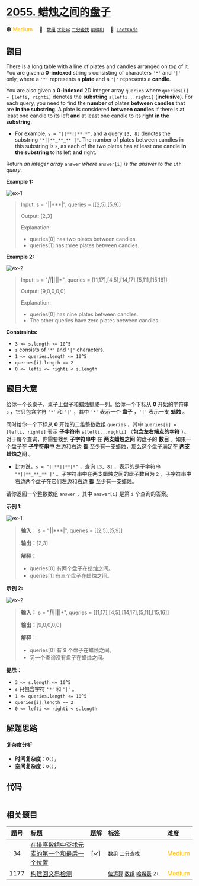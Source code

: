 # [2055. 蜡烛之间的盘子](https://leetcode.com/problems/plates-between-candles)

🟠 <font color=#ffb800>Medium</font>&emsp; 🔖&ensp; [`数组`](/leetcode/outline/tag/array.md) [`字符串`](/leetcode/outline/tag/string.md) [`二分查找`](/leetcode/outline/tag/binary-search.md) [`前缀和`](/leetcode/outline/tag/prefix-sum.md)&emsp; 🔗&ensp;[`LeetCode`](https://leetcode.com/problems/plates-between-candles)


## 题目

There is a long table with a line of plates and candles arranged on top of it.
You are given a **0-indexed** string `s` consisting of characters `'*'` and
`'|'` only, where a `'*'` represents a **plate** and a `'|'` represents a
**candle**.

You are also given a **0-indexed** 2D integer array `queries` where
`queries[i] = [lefti, righti]` denotes the **substring** `s[lefti...righti]`
(**inclusive**). For each query, you need to find the **number** of plates
**between candles** that are **in the substring**. A plate is considered
**between candles** if there is at least one candle to its left **and** at
least one candle to its right **in the substring**.

  * For example, `s = "||**||**|*"`, and a query `[3, 8]` denotes the substring `"*||**_**_** |"`. The number of plates between candles in this substring is `2`, as each of the two plates has at least one candle **in the substring** to its left **and** right.

Return _an integer array_ `answer` _where_ `answer[i]` _is the answer to the_
`ith` _query_.



**Example 1:**

![ex-1](https://assets.leetcode.com/uploads/2021/10/04/ex-1.png)

> Input: s = "**|**|***|", queries = [[2,5],[5,9]]
> 
> Output: [2,3]
> 
> Explanation:
> - queries[0] has two plates between candles.
> - queries[1] has three plates between candles.

**Example 2:**

![ex-2](https://assets.leetcode.com/uploads/2021/10/04/ex-2.png)

> Input: s = "***|**|*****|**||**|*", queries = [[1,17],[4,5],[14,17],[5,11],[15,16]]
> 
> Output: [9,0,0,0,0]
> 
> Explanation:
> - queries[0] has nine plates between candles.
> - The other queries have zero plates between candles.

**Constraints:**

  * `3 <= s.length <= 10^5`
  * `s` consists of `'*'` and `'|'` characters.
  * `1 <= queries.length <= 10^5`
  * `queries[i].length == 2`
  * `0 <= lefti <= righti < s.length`


## 题目大意

给你一个长桌子，桌子上盘子和蜡烛排成一列。给你一个下标从 **0**  开始的字符串 `s` ，它只包含字符 `'*'` 和 `'|'` ，其中 `'*'`
表示一个 **盘子**  ，`'|'` 表示一支 **蜡烛**  。

同时给你一个下标从 **0**  开始的二维整数数组 `queries` ，其中 `queries[i] = [lefti, righti]` 表示
**子字符串**  `s[lefti...righti]` （**包含左右端点的字符** ）。对于每个查询，你需要找到 **子字符串中**  在
**两支蜡烛之间**  的盘子的 **数目**  。如果一个盘子在 **子字符串中**  左边和右边 **都**  至少有一支蜡烛，那么这个盘子满足在
**两支蜡烛之间**  。

  * 比方说，`s = "||**||**|*"` ，查询 `[3, 8]` ，表示的是子字符串 `"*||**_**_** |"` 。子字符串中在两支蜡烛之间的盘子数目为 `2` ，子字符串中右边两个盘子在它们左边和右边 **都** 至少有一支蜡烛。

请你返回一个整数数组 `answer` ，其中 `answer[i]` 是第 `i` 个查询的答案。



**示例 1:**

![ex-1](https://assets.leetcode.com/uploads/2021/10/04/ex-1.png)

> 
> 
> 
> 
> 
> **输入：** s = "**|**|***|", queries = [[2,5],[5,9]]
> 
> **输出：**[2,3]
> 
> **解释：**
> - queries[0] 有两个盘子在蜡烛之间。
> - queries[1] 有三个盘子在蜡烛之间。
> 
> 

**示例 2:**

![ex-2](https://assets.leetcode.com/uploads/2021/10/04/ex-2.png)

> 
> 
> 
> 
> 
> **输入：** s = "***|**|*****|**||**|*", queries = [[1,17],[4,5],[14,17],[5,11],[15,16]]
> 
> **输出：**[9,0,0,0,0]
> 
> **解释：**
> - queries[0] 有 9 个盘子在蜡烛之间。
> - 另一个查询没有盘子在蜡烛之间。
> 
> 



**提示：**

  * `3 <= s.length <= 10^5`
  * `s` 只包含字符 `'*'` 和 `'|'` 。
  * `1 <= queries.length <= 10^5`
  * `queries[i].length == 2`
  * `0 <= lefti <= righti < s.length`


## 解题思路

#### 复杂度分析

- **时间复杂度**：`O()`，
- **空间复杂度**：`O()`，

## 代码

```javascript

```

## 相关题目

| 题号 | 标题 | 题解 | 标签 | 难度 |
| :------: | :------ | :------: | :------ | :------ |
| 34 | [在排序数组中查找元素的第一个和最后一个位置](https://leetcode.com/problems/find-first-and-last-position-of-element-in-sorted-array) | [[✓]](https://2xiao.github.io/leetcode-js/leetcode/problem/0034) |  [`数组`](/leetcode/outline/tag/array.md) [`二分查找`](/leetcode/outline/tag/binary-search.md) | <font color=#ffb800>Medium</font> |
| 1177 | [构建回文串检测](https://leetcode.com/problems/can-make-palindrome-from-substring) |  |  [`位运算`](/leetcode/outline/tag/bit-manipulation.md) [`数组`](/leetcode/outline/tag/array.md) [`哈希表`](/leetcode/outline/tag/hash-table.md) `2+` | <font color=#ffb800>Medium</font> |

<style>
.blue {
    background-color: #096dd9;
    padding: 0.25rem 0.5rem;
    margin: 0;
    font-size: 0.85em;
    border-radius: 3px;
    color: white;
    font-weight: 500;
}
table th:first-of-type { width: 10%; }
table th:nth-of-type(2) { width: 35%; }
table th:nth-of-type(3) { width: 10%; }
table th:nth-of-type(4) { width: 35%; }
table th:nth-of-type(5) { width: 10%; }
</style>
